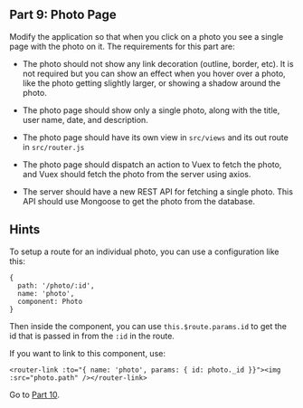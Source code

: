 ## Part 9: Photo Page

Modify the application so that when you click on a photo you see a single page
with the photo on it. The requirements for this part are:

- The photo should not show any link decoration (outline, border, etc). It is
  not required but you can show an effect when you hover over a photo, like the
  photo getting slightly larger, or showing a shadow around the photo.

- The photo page should show only a single photo, along with the title, user
  name, date, and description.

- The photo page should have its own view in `src/views` and its out route in
  `src/router.js`

- The photo page should dispatch an action to Vuex to fetch the photo, and
  Vuex should fetch the photo from the server using axios.

- The server should have a new REST API for fetching a single photo. This API
  should use Mongoose to get the photo from the database.
  
## Hints
  
To setup a route for an individual photo, you can use a configuration like this:
  
```
{
  path: '/photo/:id',
  name: 'photo',
  component: Photo
}
```
  
Then inside the component, you can use `this.$route.params.id` to get the id that is passed in from the `:id` in the route.
  
If you want to link to this component, use:
  
```
<router-link :to="{ name: 'photo', params: { id: photo._id }}"><img :src="photo.path" /></router-link>
```

  Go to [Part 10](/tutorials/part10.md).
